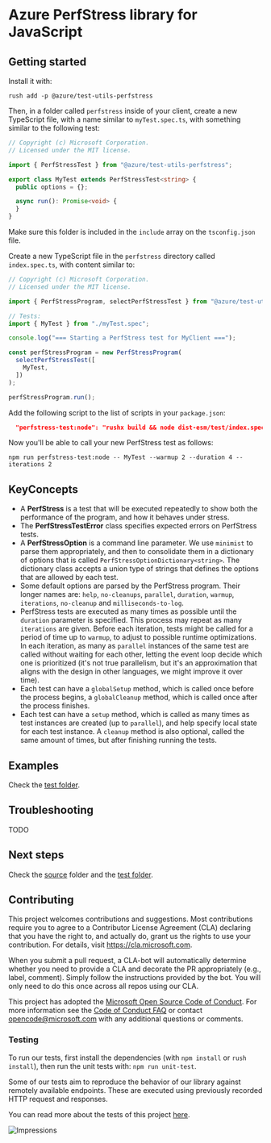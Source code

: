 # Azure PerfStress library for JavaScript

## Getting started

Install it with:

```
rush add -p @azure/test-utils-perfstress
```

Then, in a folder called `perfstress` inside of your client, create a new TypeScript file,
with a name similar to `myTest.spec.ts`, with something similar to the following test:

```ts
// Copyright (c) Microsoft Corporation.
// Licensed under the MIT license.

import { PerfStressTest } from "@azure/test-utils-perfstress";

export class MyTest extends PerfStressTest<string> {
  public options = {};

  async run(): Promise<void> {
  }
}
```

Make sure this folder is included in the `include` array on the `tsconfig.json` file.

Create a new TypeScript file in the `perfstress` directory called `index.spec.ts`, with content similar to:

```ts
// Copyright (c) Microsoft Corporation.
// Licensed under the MIT license.

import { PerfStressProgram, selectPerfStressTest } from "@azure/test-utils-perfstress";

// Tests:
import { MyTest } from "./myTest.spec";

console.log("=== Starting a PerfStress test for MyClient ===");

const perfStressProgram = new PerfStressProgram(
  selectPerfStressTest([
    MyTest,
  ])
);

perfStressProgram.run();
```

Add the following script to the list of scripts in your `package.json`:

```json
  "perfstress-test:node": "rushx build && node dist-esm/test/index.spec.js",
```

Now you'll be able to call your new PerfStress test as follows:

```
npm run perfstress-test:node -- MyTest --warmup 2 --duration 4 --iterations 2
```

## KeyConcepts

- A **PerfStress** is a test that will be executed repeatedly to show both the performance of the program, and how it behaves under stress.
- The **PerfStressTestError** class specifies expected errors on PerfStress tests.
- A **PerfStressOption** is a command line parameter. We use `minimist` to parse them appropriately, and then to consolidate them in a dictionary of options that is called `PerfStressOptionDictionary<string>`. The dictionary class accepts a union type of strings that defines the options that are allowed by each test.
- Some default options are parsed by the PerfStress program. Their longer names are: `help`, `no-cleanups`, `parallel`, `duration`, `warmup`, `iterations`, `no-cleanup` and `milliseconds-to-log`.
- PerfStress tests are executed as many times as possible until the `duration` parameter is specified. This process may repeat as many `iterations` are given. Before each iteration, tests might be called for a period of time up to `warmup`, to adjust to possible runtime optimizations. In each iteration, as many as `parallel` instances of the same test are called without waiting for each other, letting the event loop decide which one is prioritized (it's not true parallelism, but it's an approximation that aligns with the design in other languages, we might improve it over time).
- Each test can have a `globalSetup` method, which is called once before the process begins, a `globalCleanup` method, which is called once after the process finishes.
- Each test can have a `setup` method, which is called as many times as test instances are created (up to `parallel`), and help specify local state for each test instance. A `cleanup` method is also optional, called the same amount of times, but after finishing running the tests.

## Examples

Check the [test folder](./test/).

## Troubleshooting

TODO

## Next steps

Check the [source](./src/) folder and the [test folder](./test/).



## Contributing

This project welcomes contributions and suggestions.  Most contributions require you to agree to a
Contributor License Agreement (CLA) declaring that you have the right to, and actually do, grant us
the rights to use your contribution. For details, visit https://cla.microsoft.com.

When you submit a pull request, a CLA-bot will automatically determine whether you need to provide
a CLA and decorate the PR appropriately (e.g., label, comment). Simply follow the instructions
provided by the bot. You will only need to do this once across all repos using our CLA.

This project has adopted the [Microsoft Open Source Code of Conduct](https://opensource.microsoft.com/codeofconduct/).
For more information see the [Code of Conduct FAQ](https://opensource.microsoft.com/codeofconduct/faq/) or
contact [opencode@microsoft.com](mailto:opencode@microsoft.com) with any additional questions or comments.

### Testing

To run our tests, first install the dependencies (with `npm install` or `rush install`),
then run the unit tests with: `npm run unit-test`.

Some of our tests aim to reproduce the behavior of our library against remotely
available endpoints. These are executed using previously recorded HTTP request and
responses.

You can read more about the tests of this project [here](test/README.md).

![Impressions](https://azure-sdk-impressions.azurewebsites.net/api/impressions/azure-sdk-for-js%2Fsdk%2Ftest-utils%2Fperfstress%2FREADME.png)